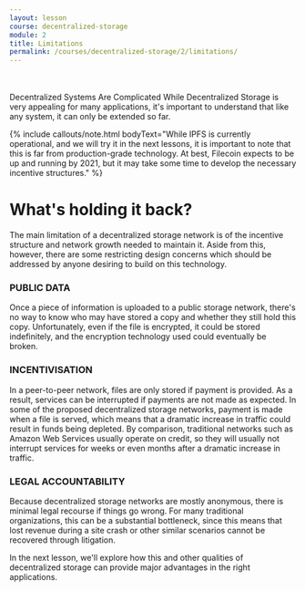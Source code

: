 ```yaml
---
layout: lesson
course: decentralized-storage
module: 2
title: Limitations
permalink: /courses/decentralized-storage/2/limitations/
---
```

<br>
<br>
<span class="openingParagraph">Decentralized Systems Are Complicated</span>
While Decentralized Storage is very appealing for many applications, it's important to understand that like any system, it can only be extended so far.

{% include callouts/note.html 
    bodyText="While IPFS is currently operational, and we will try it in the next lessons, it is important to note that this is far from production-grade technology. At best, Filecoin expects to be up and running by 2021, but it may take some time to develop the necessary incentive structures."
%}

<h1>What's holding it back?</h1>
The main limitation of a decentralized storage network is of the incentive structure and network growth needed to maintain it. Aside from this, however, there are some restricting design concerns which should be addressed by anyone desiring to build on this technology.

<h3>PUBLIC DATA</h3>
Once a piece of information is uploaded to a public storage network, there's no way to know who may have stored a copy and whether they still hold this copy. Unfortunately, even if the file is encrypted, it could be stored indefinitely, and the encryption technology used could eventually be broken. 

<h3>INCENTIVISATION</h3>
In a peer-to-peer network, files are only stored if payment is provided. As a result, services can be interrupted if payments are not made as expected. In some of the proposed decentralized storage networks, payment is made when a file is served, which means that a dramatic increase in traffic could result in funds being depleted. By comparison, traditional networks such as Amazon Web Services usually operate on credit, so they will usually not interrupt services for weeks or even months after a dramatic increase in traffic.  

<h3>LEGAL ACCOUNTABILITY</h3>
Because decentralized storage networks are mostly anonymous, there is minimal legal recourse if things go wrong. For many traditional organizations, this can be a substantial bottleneck, since this means that lost revenue during a site crash or other similar scenarios cannot be recovered through litigation. 

In the next lesson, we'll explore how this and other qualities of decentralized storage can provide major advantages in the right applications.

